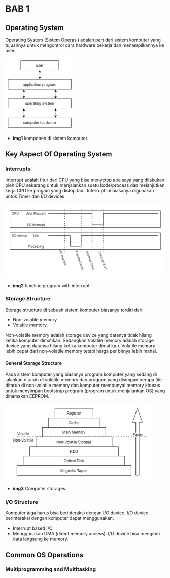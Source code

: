 # BAB 1

## Operating System

Operating System (Sistem Operasi) adalah part dari sistem komputer yang tujuannya untuk mengontrol cara hardware bekerja dan menampilkannya ke user.

![img1](img/img1.png)

- **img1** komponen di sistem komputer.

## Key Aspect Of Operating System

### Interrupts

Interrupt adalah fitur dari CPU yang bisa menyetop apa saya yang dilakukan oleh CPU sekarang untuk menjalankan suatu kode/process dan melanjutkan kerja CPU ke progam yang distop tadi. Interrupt ini biasanya digunakan untuk Timer dan I/O devices.

![img2](img/img2.png)

- **img2** timeline program with interrupt.

### Storage Structure

Storage structure di sebuah sistem komputer biasanya terdiri dari:  

- Non-volatile memory.
- Volatile memory.

Non-volatile memory adalah storage device yang datanya tidak hilang ketika komputer dimatikan. Sedangkan Volatile memory adalah storage device yang datanya hilang ketika komputer dimatikan. Volatile memory lebih cepat dari non-volatile memory tetapi harga per bitnya lebih mahal.

#### General Storage Structure

Pada sistem komputer yang biasanya program komputer yang sedang di jalankan ditaruh di volatile memory dan program yang disimpan berupa file ditaruh di non-volatile memory dan komputer mempunyai memory khusus untuk menyimpan bootstrap program (program untuk menjalankan OS) yang dinamakan EEPROM.

![img3](img/img3.png)

- **img3** Computer storages.

### I/O Structure

Komputer juga harus bisa berinteraksi dengan I/O device. I/O device berinteraksi dengan komputer dapat menggunakan:

- Interrupt based I/O.
- Menggunakan DMA (direct memory access). I/O device bisa mengirim data langsung ke memory.

## Common OS Operations

### Multiprogramming and Multitasking


